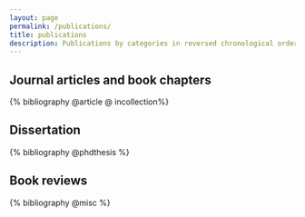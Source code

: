 ```yaml
---
layout: page
permalink: /publications/
title: publications
description: Publications by categories in reversed chronological order. Generated by jekyll-scholar.
---
```


Journal articles and book chapters
-----------------

{% bibliography @article  @ incollection%}

Dissertation
---------------
{% bibliography @phdthesis %}

Book reviews
-----------------
{% bibliography @misc %}

